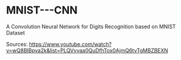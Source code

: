 # MNIST---CNN
A Convolution Neural Network for Digits Recognition based on MNIST Dataset

Sources:
https://www.youtube.com/watch?v=wQ8BIBpya2k&list=PLQVvvaa0QuDfhTox0AjmQ6tvTgMBZBEXN
